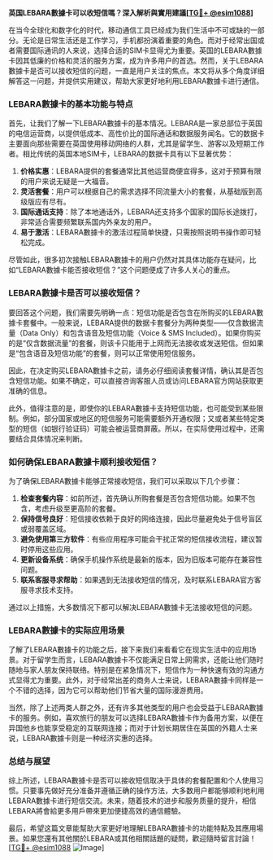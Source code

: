 **英国LEBARA數據卡可以收短信嗎？深入解析與實用建議[[TG💪+ @esim1088](https://t.me/s/esim1088)]**

在当今全球化和数字化的时代，移动通信工具已经成为我们生活中不可或缺的一部分。无论是日常生活还是工作学习，手机都扮演着重要的角色。而对于经常出国或者需要国际通讯的人来说，选择合适的SIM卡显得尤为重要。英国的LEBARA數據卡因其低廉的价格和灵活的服务方案，成为许多用户的首选。然而，关于LEBARA數據卡是否可以接收短信的问题，一直是用户关注的焦点。本文将从多个角度详细解答这一问题，并提供实用建议，帮助大家更好地利用LEBARA數據卡进行通信。

### **LEBARA數據卡的基本功能与特点**

首先，让我们了解一下LEBARA數據卡的基本情况。LEBARA是一家总部位于英国的电信运营商，以提供低成本、高性价比的国际通话和数据服务闻名。它的数据卡主要面向那些需要在英国使用移动网络的人群，尤其是留学生、游客以及短期工作者。相比传统的英国本地SIM卡，LEBARA的数据卡具有以下显著优势：

1. **价格实惠**：LEBARA提供的套餐通常比其他运营商便宜得多，这对于预算有限的用户来说无疑是一大福音。
2. **灵活套餐**：用户可以根据自己的需求选择不同流量大小的套餐，从基础版到高级版应有尽有。
3. **国际通话支持**：除了本地通话外，LEBARA还支持多个国家的国际长途拨打，非常适合需要频繁联系国内外亲友的用户。
4. **易于激活**：LEBARA數據卡的激活过程简单快捷，只需按照说明书操作即可轻松完成。

尽管如此，很多初次接触LEBARA數據卡的用户仍然对其具体功能存在疑问，比如“LEBARA數據卡能否接收短信？”这个问题便成了许多人关心的重点。

### **LEBARA數據卡是否可以接收短信？**

要回答这个问题，我们需要先明确一点：短信功能是否包含在所购买的LEBARA數據卡套餐中。一般来说，LEBARA提供的数据卡套餐分为两种类型——仅含数据流量（Data Only）和包含语音及短信功能（Voice & SMS Included）。如果你购买的是“仅含数据流量”的套餐，则该卡只能用于上网而无法接收或发送短信。但如果是“包含语音及短信功能”的套餐，则可以正常使用短信服务。

因此，在决定购买LEBARA數據卡之前，请务必仔细阅读套餐详情，确认其是否包含短信功能。如果不确定，可以直接咨询客服人员或访问LEBARA官方网站获取更准确的信息。

此外，值得注意的是，即使你的LEBARA數據卡支持短信功能，也可能受到某些限制。例如，部分国家或地区的短信服务可能需要额外开通权限；又或者某些特定类型的短信（如银行验证码）可能会被运营商屏蔽。所以，在实际使用过程中，还需要结合具体情况来判断。

### **如何确保LEBARA數據卡顺利接收短信？**

为了确保LEBARA數據卡能够正常接收短信，我们可以采取以下几个步骤：

1. **检查套餐内容**：如前所述，首先确认所购套餐是否包含短信功能。如果不包含，考虑升级至更高阶的套餐。
2. **保持信号良好**：短信接收依赖于良好的网络连接，因此尽量避免处于信号盲区或弱覆盖区域。
3. **避免使用第三方软件**：有些应用程序可能会干扰正常的短信接收流程，建议暂时停用这些应用。
4. **更新设备系统**：确保手机操作系统是最新的版本，因为旧版本可能存在兼容性问题。
5. **联系客服寻求帮助**：如果遇到无法接收短信的情况，及时联系LEBARA官方客服寻求技术支持。

通过以上措施，大多数情况下都可以解决LEBARA數據卡无法接收短信的问题。

### **LEBARA數據卡的实际应用场景**

了解了LEBARA數據卡的功能之后，接下来我们来看看它在现实生活中的应用场景。对于留学生而言，LEBARA數據卡不仅能满足日常上网需求，还能让他们随时随地与家人朋友保持联络。特别是在紧急情况下，短信作为一种快速有效的沟通方式显得尤为重要。此外，对于经常出差的商务人士来说，LEBARA數據卡同样是一个不错的选择，因为它可以帮助他们节省大量的国际漫游费用。

当然，除了上述两类人群之外，还有许多其他类型的用户也会受益于LEBARA數據卡的服务。例如，喜欢旅行的朋友可以选择LEBARA數據卡作为备用方案，以便在异国他乡也能享受稳定的互联网连接；而对于计划长期居住在英国的外籍人士来说，LEBARA數據卡则是一种经济实惠的选择。

### **总结与展望**

综上所述，LEBARA數據卡是否可以接收短信取决于具体的套餐配置和个人使用习惯。只要事先做好充分准备并遵循正确的操作方法，大多数用户都能够顺利地利用LEBARA數據卡进行短信交流。未来，随着技术的进步和服务质量的提升，相信LEBARA將會給更多用戶帶來更加便捷高效的通信體驗。

最后，希望这篇文章能幫助大家更好地理解LEBARA數據卡的功能特點及其應用場景。如果您還有其他關於LEBARA或其他相關話題的疑問，歡迎隨時留言討論！[[TG💪+ @esim1088](https://t.me/s/esim1088) ![Image](https://i.postimg.cc/4NQfJmqS/Snipaste-2025-05-13-00-14-12.png)]